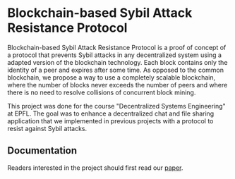 # Blockchain-based Sybil Attack Resistance Protocol

Blockchain-based Sybil Attack Resistance Protocol is a proof of concept of a protocol that prevents Sybil attacks in any decentralized system using a adapted version of the blockchain technology. Each block contains only the identity of a peer and expires after some time. As opposed to the common blockchain, we propose a way to use a completely scalable blockchain, where the number of blocks never exceeds the number of peers and where there is no need to resolve collisions of concurrent block mining.

This project was done for the course "Decentralized Systems Engineering" at EPFL. The goal was to enhance a decentralized chat and file sharing application that we implemented in previous projects with a protocol to resist against Sybil attacks.

## Documentation

Readers interested in the project should first read our [paper](https://github.com/mthambipillai/blockchainSybilAttackResistance/blob/master/report.pdf).

